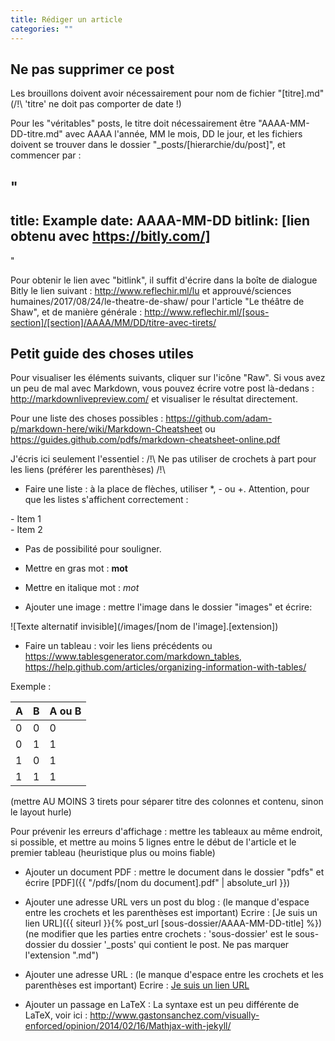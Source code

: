 ```yaml
---
title: Rédiger un article
categories: ""
---
```


## Ne pas supprimer ce post             ##

Les brouillons doivent avoir nécessairement pour nom de fichier "[titre].md" (/!\ 'titre' ne doit pas comporter de date !)

Pour les "véritables" posts, le titre doit nécessairement être "AAAA-MM-DD-titre.md" avec AAAA l'année, MM le mois, DD le jour, et les fichiers doivent se trouver dans le dossier "_posts/[hierarchie/du/post]", et commencer par :

"
---
title: Example
date: AAAA-MM-DD
bitlink: [lien obtenu avec https://bitly.com/]
---
"

Pour obtenir le lien avec "bitlink", il suffit d'écrire dans la boîte de dialogue Bitly le lien suivant : http://www.reflechir.ml/lu et approuvé/sciences humaines/2017/08/24/le-theatre-de-shaw/ pour l'article "Le théâtre de Shaw", et de manière générale : http://www.reflechir.ml/[sous-section]/[section]/AAAA/MM/DD/titre-avec-tirets/

## Petit guide des choses utiles        ##

Pour visualiser les éléments suivants, cliquer sur l'icône "Raw". Si vous avez un peu de mal avec Markdown, vous pouvez écrire votre post là-dedans : http://markdownlivepreview.com/ et visualiser le résultat directement.

Pour une liste des choses possibles : 
https://github.com/adam-p/markdown-here/wiki/Markdown-Cheatsheet
ou
https://guides.github.com/pdfs/markdown-cheatsheet-online.pdf

J'écris ici seulement l'essentiel : /!\ Ne pas utiliser de crochets à part pour les liens (préférer les parenthèses) /!\

* Faire une liste : à la place de flèches, utiliser *, - ou +. Attention, pour que les listes s'affichent correctement :

<p>
- Item 1<br>
- Item 2<br>
</p>

* Pas de possibilité pour souligner.

* Mettre en gras mot : **mot**

* Mettre en italique mot : *mot*

* Ajouter une image : mettre l'image dans le dossier "images" et écrire:

![Texte alternatif invisible](/images/[nom de l'image].[extension])

* Faire un tableau : voir les liens précédents ou https://www.tablesgenerator.com/markdown_tables, https://help.github.com/articles/organizing-information-with-tables/

Exemple : 

| A | B |A ou B|
|---|---|------|
| 0 | 0 |  0   |
| 0 | 1 |  1   |
| 1 | 0 |  1   |
| 1 | 1 |  1   |

(mettre AU MOINS 3 tirets pour séparer titre des colonnes et contenu, sinon le layout hurle)

Pour prévenir les erreurs d'affichage : mettre les tableaux au même endroit, si possible, et mettre au moins 5 lignes entre le début de l'article et le premier tableau (heuristique plus ou moins fiable)

* Ajouter un document PDF : mettre le document dans le dossier "pdfs" et écrire
[PDF]({{ "/pdfs/[nom du document].pdf" | absolute_url }})

* Ajouter une adresse URL vers un post du blog : (le manque d'espace entre les crochets et les parenthèses est important)
Ecrire : [Je suis un lien URL]({{ siteurl }}{% post_url [sous-dossier/AAAA-MM-DD-title] %}) 
(ne modifier que les parties entre crochets : 'sous-dossier' est le sous-dossier du dossier '_posts' qui contient le post. Ne pas marquer l'extension ".md")

* Ajouter une adresse URL : (le manque d'espace entre les crochets et les parenthèses est important)
Ecrire : [Je suis un lien URL](http://www.reflechir.com)

* Ajouter un passage en LaTeX : 
La syntaxe est un peu différente de LaTeX, voir ici : http://www.gastonsanchez.com/visually-enforced/opinion/2014/02/16/Mathjax-with-jekyll/
